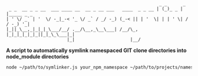```
                                                          _ _      _           
 _ _  __ _ _ __  ___ ____ __  __ _ __ ___   ____  _ _ __ | (_)_ _ | |_____ _ _
| ' \/ _` | '  \/ -_|_-< '_ \/ _` / _/ -_) (_-< || | '  \| | | ' \| / / -_) '_|
|_||_\__,_|_|_|_\___/__/ .__/\__,_\__\___| /__/\_, |_|_|_|_|_|_||_|_\_\___|_|  
                       |_|                     |__/                            
```

__A script to automatically symlink namespaced GIT clone directories into node_module directories__

```bash
node ~/path/to/symlinker.js your_npm_namespace ~/path/to/projects/namespace
```
